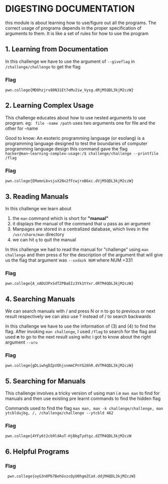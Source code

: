 # DIGESTING DOCUMENTATION
this module is about learning how to use/figure out all the programs.
The correct usage of programs depends in the proper specification of arguments to them.
It is like a set of rules for how to use the program

## 1. Learning from Documentation
In this challenge we have to use the argument of `--giveflag` in `/challenge/challenge` to get the flag

### Flag
`pwn.college{MD0hzjrv80N31Et7eMv2iw_Vysg.dRjM5QDL3kjM2czW}`

## 2. Learning Complex Usage
This challenge educates about how to use nested arguments to use program.
eg: ` file -name /path` uses two arguments one for file and the other for -name

Good to know: An esoteric programming language (or esolang) is a programming language designed to test the boundaries of computer programming language design
this command gave the flag `hacker@man~learning-complex-usage:/$ challenge/challenge --printfile /flag`

### Flag
`pwn.college{EMamnLbvsjuX2Nx2fFcwjroB6xc.dVjM5QDL3kjM2czW}`

## 3. Reading Manuals
In this challenge we learn about
1. the `man` command which is short for **"manual"**
2. it displays the manual of the command that u pass as an argument
3. Manpages are stored in a centralized database, which lives in the `/usr/share/man` directory
4. we can hit `q` to quit the manual

In this challenge we had to read the manual for "challenge" using `man challenge` and then press d for the description of the argument that will give us the flag
that argument was `--xxdazk NUM` where NUM =331
### Flag
`pwn.college{A_xADU3PxSdTZPBaEIz3Yk1tYxr.dRTM4QDL3kjM2czW}`

## 4. Searching Manuals
We can search manuals with / and press N or n to go to previous or next result respectively
we can also use ? instead of / to search backwards

In this challenge we have to use the information of (3) and (4) to find the flag.
After invoking `man challenge`, I used `/flag` to search for the flag and used **n** to go to the next result using wihc i got to know about the right argument `--uru`

### Flag
`pwn.college{gDLiwhgDZpVOhjsnmmCPnYG26hR.dVTM4QDL3kjM2czW}`

## 5. Searching for Manuals
This challenge involves a tricky version of using man i.e `man man` to find for manuals and then use existing pre learnt commands to find the hidden flag

Commands used to find the flag
`man man,
man -k challenge/challenge,
man ytcbldujbg,
/,
/challenge/challenge --ytcbld 462`

### Flag
`pwn.college{4YFy6t2cb9ldAuT-HjBbgTydtgz.dZTM4QDL3kjM2czW`

## 6. Helpful Programs


### Flag
` pwn.college{oyG3n0Pb7BehGvzcQyU0hgmZCaX.ddjM4QDL3kjM2czW}`













